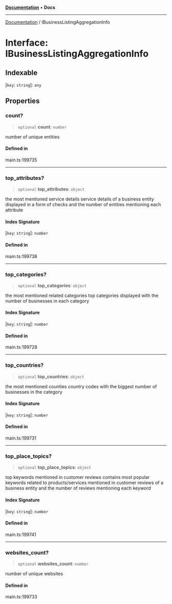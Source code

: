 [**Documentation**](../README.md) • **Docs**

***

[Documentation](../globals.md) / IBusinessListingAggregationInfo

# Interface: IBusinessListingAggregationInfo

## Indexable

 \[`key`: `string`\]: `any`

## Properties

### count?

> `optional` **count**: `number`

number of unique entities

#### Defined in

main.ts:199735

***

### top\_attributes?

> `optional` **top\_attributes**: `object`

the most mentioned service details
service details of a business entity displayed in a form of checks and the number of entities mentioning each attribute

#### Index Signature

 \[`key`: `string`\]: `number`

#### Defined in

main.ts:199738

***

### top\_categories?

> `optional` **top\_categories**: `object`

the most mentioned related categories
top categories displayed with the number of businesses in each category

#### Index Signature

 \[`key`: `string`\]: `number`

#### Defined in

main.ts:199728

***

### top\_countries?

> `optional` **top\_countries**: `object`

the most mentioned counties
country codes with the biggest number of businesses in the category

#### Index Signature

 \[`key`: `string`\]: `number`

#### Defined in

main.ts:199731

***

### top\_place\_topics?

> `optional` **top\_place\_topics**: `object`

top keywords mentioned in customer reviews
contains most popular keywords related to products/services mentioned in customer reviews of a business entity and the number of reviews mentioning each keyword

#### Index Signature

 \[`key`: `string`\]: `number`

#### Defined in

main.ts:199741

***

### websites\_count?

> `optional` **websites\_count**: `number`

number of unique websites

#### Defined in

main.ts:199733
